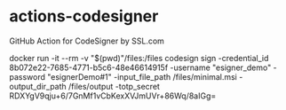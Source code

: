 # actions-codesigner
GitHub Action for CodeSigner by SSL.com


docker run -it --rm -v "$(pwd)"/files:/files codesign sign -credential_id 8b072e22-7685-4771-b5c6-48e46614915f -username "esigner_demo" -password "esignerDemo#1" -input_file_path /files/minimal.msi  -output_dir_path /files/output -totp_secret RDXYgV9qju+6/7GnMf1vCbKexXVJmUVr+86Wq/8aIGg=

